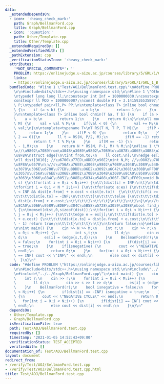 ```yaml
---
data:
  _extendedDependsOn:
  - icon: ':heavy_check_mark:'
    path: Graph/BellmanFord.cpp
    title: Graph/BellmanFord.cpp
  - icon: ':question:'
    path: Other/Template.cpp
    title: Other/Template.cpp
  _extendedRequiredBy: []
  _extendedVerifiedWith: []
  _pathExtension: cpp
  _verificationStatusIcon: ':heavy_check_mark:'
  attributes:
    '*NOT_SPECIAL_COMMENTS*': ''
    PROBLEM: https://onlinejudge.u-aizu.ac.jp/courses/library/5/GRL/1/GRL_1_B
    links:
    - https://onlinejudge.u-aizu.ac.jp/courses/library/5/GRL/1/GRL_1_B
  bundledCode: "#line 1 \"Test/AOJ/BellmanFord.test.cpp\"\n#define PROBLEM \"https://onlinejudge.u-aizu.ac.jp/courses/library/5/GRL/1/GRL_1_B\"\
    \n\n#include<bits/stdc++.h>\nusing namespace std;\n\n#line 1 \"Other/Template.cpp\"\
    \ntypedef long long ll;\nconstexpr int Inf = 1000000030;\nconstexpr ll INF= 2000000000000000000;\n\
    constexpr ll MOD = 1000000007;\nconst double PI = 3.1415926535897;\ntypedef pair<ll,ll>\
    \ P;\ntypedef pair<ll,P> PP;\n\ntemplate<class T> inline bool chmax(T &a, T b)\
    \ {\n    if (a < b) {\n        a = b;\n        return 1;\n    }\n    return 0;\n\
    }\n\ntemplate<class T> inline bool chmin(T &a, T b) {\n    if (a > b) {\n    \
    \    a = b;\n        return 1;\n    }\n    return 0;\n}\n\n\nll mod(ll val, ll\
    \ M) {\n    val = val % M;\n    if(val < 0) {\n        val += M;\n    }\n    return\
    \ val;\n}\n\ntemplate<typename T>\nT RS(T N, T P, T M){\n    if(P == 0) {\n  \
    \      return 1;\n    }\n    if(P < 0) {\n        return 0;\n    }\n    if(P %\
    \ 2 == 0){\n        ll t = RS(N, P/2, M);\n        if(M == -1) return t * t;\n\
    \        return t * t % M;\n    }\n    if(M == -1) {\n        return N * RS(N,P\
    \ - 1,M);\n    }\n    return N * RS(N, P-1, M) % M;\n}\n#line 1 \"Graph/BellmanFord.cpp\"\
    \n//\u9802\u70B9from\u304B\u3089\u9802\u70B9to\u3078\u306E\u30B3\u30B9\u30C8cost\u306E\
    \u8FBA\nstruct edge{\n\tint from,to;\n    ll cost;\n};\n\nedge es[3010]; //\u8FBA\
    \nll dist[3010]; //\u6700\u77ED\u8DDD\u96E2\nint N,M; //\u9802\u70B9\u6570\u3001\
    \u8FBA\u6570\n\n//s\u756A\u76EE\u306E\u9802\u70B9\u304B\u3089\u5404\u9802\u70B9\
    \u3078\u306E\u6700\u77ED\u8DDD\u96E2\u3092\u6C42\u3081\u308B\uFF08\u305F\u3060\
    \u3057s\u756A\u76EE\u306E\u9802\u70B9\u304B\u3089\u8CA0\u9589\u8DEF\u3092\u8FBF\
    \u3063\u3066\u884C\u3051\u308B\u5834\u5408\u306F-INF\uFF09\nvoid BellmanFord(int\
    \ s) {\n\tfor(int i = 0;i < N;i++) {\n\t\tdist[i] = INF;\n\t}\n\tdist[s] = 0;\n\
    \tfor(int i = 0;i < N * 2;i++) {\n\t\tfor(auto e:es) {\n\t\t\tif(dist[e.from]\
    \ < INF && dist[e.from] + e.cost < dist[e.to])  {\n\t\t\t\tif(i >= N - 1) {\n\t\
    \t\t\t\tdist[e.to] = -INF;\n\t\t\t\t}\n\t\t\t\telse {\n\t\t\t\t\tdist[e.to] =\
    \ dist[e.from] + e.cost;\n\t\t\t\t}\n\t\t\t}\n\t\t}\n\t}\n}\n\n//true\u306A\u3089\
    \u8CA0\u306E\u9589\u8DEF\u304C\u5B58\u5728\u3059\u308B\nbool find_negative_roop()\
    \ {\n\tmemset(dist,0,sizeof(dist));\n\tfor(int i = 0;i < N;i++) {\n\t\tfor(int\
    \ j = 0;j < M;j++) {\n\t\t\tedge e = es[j];\n\t\t\tif(dist[e.to] > dist[e.from]\
    \ + e.cost) {\n\t\t\t\tdist[e.to] = dist[e.from] + e.cost;\n\t\t\t\tif(i == N\
    \ - 1) return true;\n\t\t\t}\n\t\t}\n\t}\n\treturn false;\n}\n#line 8 \"Test/AOJ/BellmanFord.test.cpp\"\
    \n\nint main() {\n    cin >> N >> M;\n    int r;\n    cin >> r;\n    for(int i\
    \ = 0;i < M;i++) {\n        int s,t;\n        ll d;\n        cin >> s >> t >>\
    \ d;\n        es[i] = (edge{s,t,d});\n    }\n    BellmanFord(r);\n    bool isnegative\
    \ = false;\n    for(int i = 0;i < N;i++) {\n        if(dist[i] == -INF) isnegative\
    \ = true;\n    }\n    if(isnegative) {\n        cout << \"NEGATIVE CYCLE\" <<\
    \ endl;\n        return 0;\n    }\n    for(int i = 0;i < N;i++) {\n        if(dist[i]\
    \ == INF) cout << \"INF\" << endl;\n        else cout << dist[i] << endl;\n  \
    \  }\n}\n"
  code: "#define PROBLEM \"https://onlinejudge.u-aizu.ac.jp/courses/library/5/GRL/1/GRL_1_B\"\
    \n\n#include<bits/stdc++.h>\nusing namespace std;\n\n#include\"../../Other/Template.cpp\"\
    \n#include\"../../Graph/BellmanFord.cpp\"\n\nint main() {\n    cin >> N >> M;\n\
    \    int r;\n    cin >> r;\n    for(int i = 0;i < M;i++) {\n        int s,t;\n\
    \        ll d;\n        cin >> s >> t >> d;\n        es[i] = (edge{s,t,d});\n\
    \    }\n    BellmanFord(r);\n    bool isnegative = false;\n    for(int i = 0;i\
    \ < N;i++) {\n        if(dist[i] == -INF) isnegative = true;\n    }\n    if(isnegative)\
    \ {\n        cout << \"NEGATIVE CYCLE\" << endl;\n        return 0;\n    }\n \
    \   for(int i = 0;i < N;i++) {\n        if(dist[i] == INF) cout << \"INF\" <<\
    \ endl;\n        else cout << dist[i] << endl;\n    }\n}\n"
  dependsOn:
  - Other/Template.cpp
  - Graph/BellmanFord.cpp
  isVerificationFile: true
  path: Test/AOJ/BellmanFord.test.cpp
  requiredBy: []
  timestamp: '2021-01-05 14:52:43+09:00'
  verificationStatus: TEST_ACCEPTED
  verifiedWith: []
documentation_of: Test/AOJ/BellmanFord.test.cpp
layout: document
redirect_from:
- /verify/Test/AOJ/BellmanFord.test.cpp
- /verify/Test/AOJ/BellmanFord.test.cpp.html
title: Test/AOJ/BellmanFord.test.cpp
---
```

